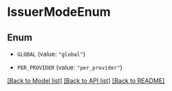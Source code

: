 # IssuerModeEnum

## Enum


* `GLOBAL` (value: `"global"`)

* `PER_PROVIDER` (value: `"per_provider"`)


[[Back to Model list]](../README.md#documentation-for-models) [[Back to API list]](../README.md#documentation-for-api-endpoints) [[Back to README]](../README.md)


